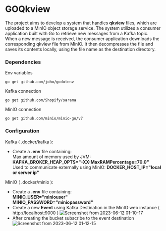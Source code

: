 # GOQkview

The project aims to develop a system that handles **qkview** files, which are uploaded to a MinIO object storage service. 
The system utilizes a consumer application built with Go to retrieve new messages from a Kafka topic. When a new message is received, 
the consumer application downloads the corresponding qkview file from MinIO. It then decompresses the file and saves its contents locally, using the file name as the destination directory.

### Dependencies

Env variables
```shell
go get github.com/joho/godotenv
```
Kafka connection
```shell
go get github.com/Shopify/sarama
```
MinIO connection
```shell
go get github.com/minio/minio-go/v7
```


### Configuration

Kafka ( .docker/kafka ):

* Create a **.env** file containing: <br>
  Max amount of memory used by JVM: **KAFKA_BROKER_HEAP_OPTS="-XX:MaxRAMPercentage=70.0"** <br>
  Used to communicate externally using MinIO: **DOCKER_HOST_IP="local or server ip"**

MinIO ( .docker/minio ):

* Create a **.env** file containing: <br>
  **MINIO_USER="miniouser"** <br>
  **MINIO_PASSWORD="miniopassword"**
* Create a new **Event** using Kafka Destination in the MinIO web instance ( http://localhost:9000 )
![Screenshot from 2023-06-12 01-10-17](https://github.com/adriangitvitz/GOQkview/assets/39295224/3a59d430-ccad-4196-a846-db552c1033dc)
* After creating the bucket subscribe to the event destination
![Screenshot from 2023-06-12 01-12-15](https://github.com/adriangitvitz/GOQkview/assets/39295224/7724f569-7a9b-41e7-acb7-cab48fe0c702)
